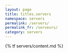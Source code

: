 ```yaml
---
layout: page
title: titles.servers
namespace: servers
permalink: /servers/
permalink_fr: /serveurs/
category: servers
---
```


{% tf servers/content.md %}

